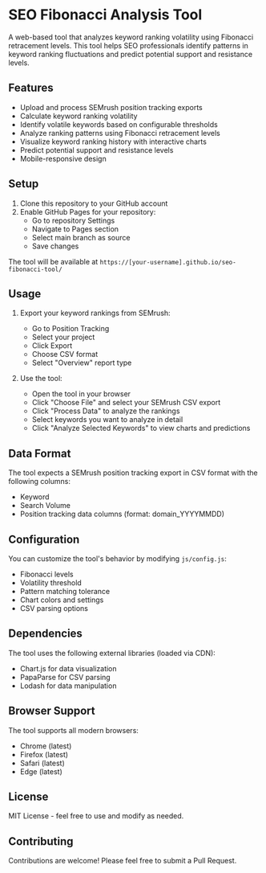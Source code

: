 # SEO Fibonacci Analysis Tool

A web-based tool that analyzes keyword ranking volatility using Fibonacci retracement levels. This tool helps SEO professionals identify patterns in keyword ranking fluctuations and predict potential support and resistance levels.

## Features

- Upload and process SEMrush position tracking exports
- Calculate keyword ranking volatility
- Identify volatile keywords based on configurable thresholds
- Analyze ranking patterns using Fibonacci retracement levels
- Visualize keyword ranking history with interactive charts
- Predict potential support and resistance levels
- Mobile-responsive design

## Setup

1. Clone this repository to your GitHub account
2. Enable GitHub Pages for your repository:
   - Go to repository Settings
   - Navigate to Pages section
   - Select main branch as source
   - Save changes

The tool will be available at `https://[your-username].github.io/seo-fibonacci-tool/`

## Usage

1. Export your keyword rankings from SEMrush:
   - Go to Position Tracking
   - Select your project
   - Click Export
   - Choose CSV format
   - Select "Overview" report type

2. Use the tool:
   - Open the tool in your browser
   - Click "Choose File" and select your SEMrush CSV export
   - Click "Process Data" to analyze the rankings
   - Select keywords you want to analyze in detail
   - Click "Analyze Selected Keywords" to view charts and predictions

## Data Format

The tool expects a SEMrush position tracking export in CSV format with the following columns:
- Keyword
- Search Volume
- Position tracking data columns (format: domain_YYYYMMDD)

## Configuration

You can customize the tool's behavior by modifying `js/config.js`:
- Fibonacci levels
- Volatility threshold
- Pattern matching tolerance
- Chart colors and settings
- CSV parsing options

## Dependencies

The tool uses the following external libraries (loaded via CDN):
- Chart.js for data visualization
- PapaParse for CSV parsing
- Lodash for data manipulation

## Browser Support

The tool supports all modern browsers:
- Chrome (latest)
- Firefox (latest)
- Safari (latest)
- Edge (latest)

## License

MIT License - feel free to use and modify as needed.

## Contributing

Contributions are welcome! Please feel free to submit a Pull Request. 